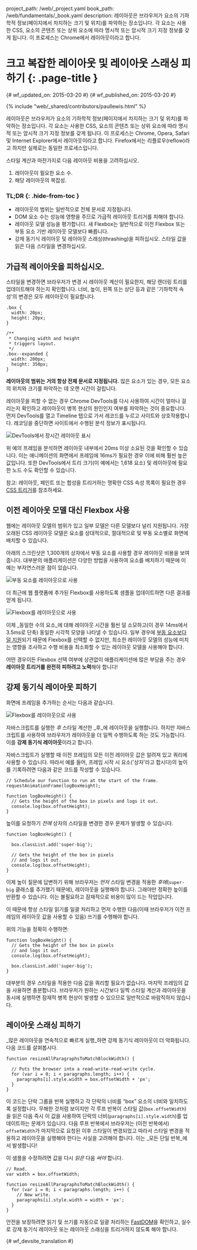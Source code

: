 project_path: /web/_project.yaml
book_path: /web/fundamentals/_book.yaml
description: 레이아웃은 브라우저가 요소의 기하학적 정보(페이지에서 차지하는 크기 및 위치)를 파악하는 장소입니다. 각 요소는 사용한 CSS, 요소의 콘텐츠 또는 상위 요소에 따라 명시적 또는 암시적 크기 지정 정보를 갖게 됩니다. 이 프로세스는 Chrome에서 레이아웃이라고 합니다.

# 크고 복잡한 레이아웃 및 레이아웃 스래싱 피하기 {: .page-title }

{# wf_updated_on: 2015-03-20 #}
{# wf_published_on: 2015-03-20 #}

{% include "web/_shared/contributors/paullewis.html" %}

레이아웃은 브라우저가 요소의 기하학적 정보(페이지에서 차지하는 
크기 및 위치)를 파악하는 장소입니다. 각 요소는 사용한 CSS, 요소의
콘텐츠 또는 상위 요소에 따라
명시적 또는 암시적 크기 지정 정보를 갖게 됩니다. 이 프로세스는 
Chrome, Opera, Safari 및 Internet Explorer에서 레이아웃이라고 합니다. Firefox에서는
리플로우(reflow)라고 하지만 실제로는 동일한 프로세스입니다.

스타일 계산과 마찬가지로 다음 레이아웃 비용을 고려하십시오.

1. 레이아웃이 필요한 요소 수.
2. 해당 레이아웃의 복잡성.

### TL;DR {: .hide-from-toc }

* 레이아웃의 범위는 일반적으로 전체 문서로 지정됩니다.
* DOM 요소 수는 성능에 영향을 주므로 가급적 레이아웃 트리거를 피해야 합니다.
* 레이아웃 모델 성능을 평가합니다. 새 Flexbox는 일반적으로 이전 Flexbox 또는 부동 요소 기반 레이아웃 모델보다 빠릅니다.
* 강제 동기식 레이아웃 및 레이아웃 스래싱(thrashing)을 피하십시오. 스타일 값을 읽은 다음 스타일을 변경하십시오.

## 가급적 레이아웃을 피하십시오.

스타일을 변경하면 브라우저가 변경 시 레이아웃 계산이 필요한지, 해당 렌더링 트리를 업데이트해야 하는지 확인합니다. 너비, 높이, 왼쪽 또는 상단 등과 같은 '기하학적 속성'의 변경은 모두 레이아웃이 필요합니다.


    .box {
      width: 20px;
      height: 20px;
    }

    /**
     * Changing width and height
     * triggers layout.
     */
    .box--expanded {
      width: 200px;
      height: 350px;
    }


**레이아웃의 범위는 거의 항상 전체 문서로 지정됩니다.** 많은 요소가 있는 경우, 모든 요소의 위치와 크기를 파악하는 데 오랜 시간이 걸립니다.

레이아웃을 피할 수 없는 경우 Chrome DevTools를 다시 사용하여 시간이 얼마나 걸리는지 확인하고 레이아웃이 병목 현상의 원인인지 여부를 파악하는 것이 중요합니다. 먼저 DevTools를 열고 Timeline 탭으로 가서 레코드를 누르고 사이트와 상호작용합니다. 레코딩을 중단하면 사이트에서 수행된 분석 정보가 표시됩니다.

<img src="images/avoid-large-complex-layouts-and-layout-thrashing/big-layout.jpg" alt="DevTools에서 장시간 레이아웃 표시" />

위 예의 프레임을 분석하면 레이아웃 내부에서 20ms 이상 소요된 것을 확인할 수 있습니다. 이는 애니메이션의 화면에서 프레임에 16ms가 필요한 경우 이에 비해 훨씬 높은 값입니다. 또한 DevTools에서 트리 크기(이 예에서는 1,618 요소) 및 레이아웃에 필요한 노드 수도 확인할 수 있습니다.

참고: 레이아웃, 페인트 또는 합성을 트리거하는 명확한 CSS 속성 목록이 필요한 경우 [CSS 트리거](https://csstriggers.com)를 참조하세요.

## 이전 레이아웃 모델 대신 Flexbox 사용

웹에는 레이아웃 모델의 범위가 있고 일부 모델은 다른 모델보다 널리 지원됩니다. 가장 오래된 CSS 레이아웃 모델은 요소를 상대적으로, 절대적으로 및 부동 요소별로 화면에 배치할 수 있습니다.

아래의 스크린샷은 1,300개의 상자에서 부동 요소를 사용할 경우 레이아웃 비용을 보여줍니다. 대부분의 애플리케이션은 다양한 방법을 사용하여 요소를 배치하기 때문에 이 예는 부자연스러운 점이 있습니다.

<img src="images/avoid-large-complex-layouts-and-layout-thrashing/layout-float.jpg" alt="부동 요소를 레이아웃으로 사용" />

더 최근에 웹 플랫폼에 추가된 Flexbox를 사용하도록 샘플을 업데이트하면 다른 결과를 얻게 됩니다.

<img src="images/avoid-large-complex-layouts-and-layout-thrashing/layout-flex.jpg" alt="Flexbox를 레이아웃으로 사용" />

이제 _동일한 수의 요소_에 대해 레이아웃 시간을 훨씬 덜 소모하고(이 경우 14ms에서 3.5ms로 단축) 동일한 시각적 모양을 나타낼 수 있습니다. 일부 경우에 [부동 요소보다 덜 지원](http://caniuse.com/#search=flexbox)되기 때문에 Flexbox를 선택할 수 없지만, 최소한 레이아웃 모델의 성능에 미치는 영향을 조사하고 수행 비용을 최소화할 수 있는 레이아웃 모델을 사용해야 합니다.

어떤 경우이든 Flexbox 선택 여부에 상관없이 애플리케이션에 많은 부담을 주는 경우 **레이아웃 트리거를 완전히 피하려고 노력**해야 합니다!

## 강제 동기식 레이아웃 피하기

화면에 프레임을 추가하는 순서는 다음과 같습니다.

<img src="images/avoid-large-complex-layouts-and-layout-thrashing/frame.jpg" alt="Flexbox를 레이아웃으로 사용" />

자바스크립트를 실행한 _후_ 스타일 계산한 _후_에 레이아웃을 실행합니다. 하지만 자바스크립트를 사용하여 브라우저가 레이아웃을 더 일찍 수행하도록 하는 것도 가능합니다. 이를 **강제 동기식 레이아웃**이라고 합니다.

자바스크립트가 실행할 때 이전 프레임의 모든 이전 레이아웃 값은 알려져 있고 쿼리에 사용할 수 있습니다. 따라서 예를 들어, 프레임 시작 시 요소('상자'라고 합시다)의 높이를 기록하려면 다음과 같은 코드를 작성할 수 있습니다.


    // Schedule our function to run at the start of the frame.
    requestAnimationFrame(logBoxHeight);

    function logBoxHeight() {
      // Gets the height of the box in pixels and logs it out.
      console.log(box.offsetHeight);
    }


높이를 요청하기 _전에_ 상자의 스타일을 변경한 경우 문제가 발생할 수 있습니다.


    function logBoxHeight() {

      box.classList.add('super-big');

      // Gets the height of the box in pixels
      // and logs it out.
      console.log(box.offsetHeight);
    }


이제 높이 질문에 답변하기 위해 브라우저는 _먼저_ 스타일 변경을 적용한 _후에_(`super-big` 클래스를 추가했기 때문에), 레이아웃을 실행해야 합니다. 그래야만 정확한 높이를 반환할 수 있습니다. 이는 불필요하고 잠재적으로 비용이 많이 드는 작업입니다.

이 때문에 항상 스타일 읽기를 일괄 처리하고 먼저 수행한 다음(이때 브라우저가 이전 프레임의 레이아웃 값을 사용할 수 있음) 쓰기를 수행해야 합니다.

위의 기능을 정확히 수행하면:


    function logBoxHeight() {
      // Gets the height of the box in pixels
      // and logs it out.
      console.log(box.offsetHeight);

      box.classList.add('super-big');
    }


대부분의 경우 스타일을 적용한 다음 값을 쿼리할 필요가 없습니다. 마지막 프레임의 값을 사용하면 충분합니다. 브라우저가 원하는 시간보다 일찍 스타일 계산과 레이아웃을 동시에 실행하면 잠재적 병목 현상이 발생할 수 있으므로 일반적으로 바람직하지 않습니다.

## 레이아웃 스래싱 피하기
_많은 레이아웃을 연속적으로 빠르게 실행_하면 강제 동기식 레이아웃이 더 악화됩니다. 다음 코드를 살펴봅시다.


    function resizeAllParagraphsToMatchBlockWidth() {

      // Puts the browser into a read-write-read-write cycle.
      for (var i = 0; i < paragraphs.length; i++) {
        paragraphs[i].style.width = box.offsetWidth + 'px';
      }
    }


이 코드는 단락 그룹을 반복 실행하고 각 단락의 너비를 “box” 요소의 너비와 일치하도록 설정합니다. 무해한 것처럼 보이지만 각 루프 반복이 스타일 값(`box.offsetWidth`)을 읽은 다음 즉시 이 값을 사용하여 단락의 너비(`paragraphs[i].style.width`)를 업데이트하는 문제가 있습니다. 다음 루프 반복에서 브라우저는 (이전 반복에서) `offsetWidth`가 마지막으로 요청된 이후 스타일이 변경되었고 따라서 스타일 변경을 적용하고 레이아웃을 실행해야 한다는 사실을 고려해야 합니다. 이는 _모든 단일 반복_에서 발생합니다!

이 샘플을 수정하려면 값을 다시 _읽은_ 다음 _써야_ 합니다.


    // Read.
    var width = box.offsetWidth;

    function resizeAllParagraphsToMatchBlockWidth() {
      for (var i = 0; i < paragraphs.length; i++) {
        // Now write.
        paragraphs[i].style.width = width + 'px';
      }
    }


안전을 보장하려면 읽기 및 쓰기를 자동으로 일괄 처리하는 [FastDOM](https://github.com/wilsonpage/fastdom)을 확인하고, 실수로 강제 동기식 레이아웃 또는 레이아웃 스래싱을 트리거하지 않도록 해야 합니다.


{# wf_devsite_translation #}
